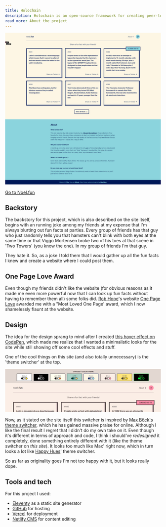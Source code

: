 ```yaml
---
title: Holochain
description: Holochain is an open-source framework for creating peer-to-peer applications that are secure, reliable, and fast. Instead of depending on servers, Holochain applications connect user devices directly to each other in secure networks. This gives users the best of both worlds — the autonomy and availability of locally installed software, with the power and redundancy of cloud software. Application developers, in turn, no longer have to maintain and pay for cloud hosting.
read_more: About the project
---
```

![](/img/noel.jpg)

[Go to Noel.fun](https://noel.fun)

## Backstory

The backstory for this project, which is also described on the site itself, begins with an running joke among my friends at my expense that I'm always blurting out fun facts at parties. Every group of friends has that guy who just randomly tells you that hamsters can't blink with both eyes at the same time or that Viggo Mortensen broke two of his toes at that scene in 'Two Towers' (you know the one). In my group of friends I'm that guy. 

They hate it. So, as a joke I told them that I would gather up all the fun facts I knew and create a website where I could post them. 

## One Page Love Award

Even though my friends didn't like the website (for obvious reasons as it made me even more powerful now that I can look up fun facts without having to remember them all) some folks did. [Rob Hope](https://twitter.com/robhope)'s website [One Page Love](https://onepagelove.com/) awarded me with a "Most Loved One Page' award, which I now shamelessly flaunt at the website. 

## Design

The idea for the design sprang to mind after I created [this hover effect on CodePen](https://codepen.io/havardob/pen/gOamzGq), which made me realize that I wanted a minimalistic looks for the site while still showing off some cool effects and stuff.

One of the cool things on this site (and also totally unnecessary) is the 'theme switcher' at the top. 

![](/img/theme-switcher.jpg)

Now, as it stated on the site itself this switcher is inspired by [Max Böck's theme switcher](https://mxb.dev/blog/color-theme-switcher/), which he has gained massive praise for online. Although I like the final result I regret that I didn't do my own take on it. Even though it's different in terms of approach and code, I think i should've *redesigned* it completely, done something entirely different with it (like the theme switcher on *this site*). It looks too much like Max' right now, which in turn looks a lot like [Happy Hues](https://www.happyhues.co/)' theme switcher. 

So as far as originality goes I'm not too happy with it, but it looks really dope. 

## Tools and tech

For this project I used: 

* [Eleventy](https://www.11ty.dev/) as a static site generator 
* [GitHub](https://github.com/havardob/noel) for hosting 
* [Vercel](https://vercel.com/) for deployment
* [Netlify CMS](https://www.netlifycms.org/) for content editing